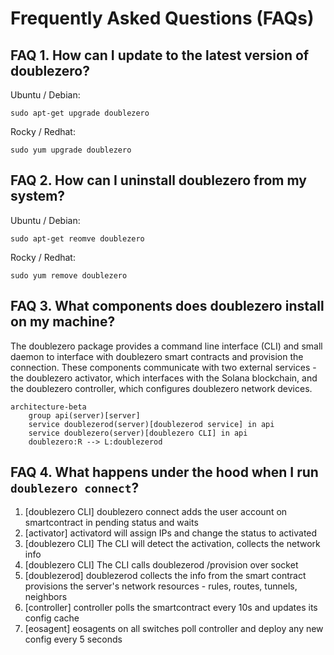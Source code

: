 # Frequently Asked Questions (FAQs) 
## FAQ 1. How can I update to the latest version of doublezero?
Ubuntu / Debian:
```
sudo apt-get upgrade doublezero
```
Rocky / Redhat:
```
sudo yum upgrade doublezero
```

## FAQ 2. How can I uninstall doublezero from my system?
Ubuntu / Debian:
```
sudo apt-get reomve doublezero
```
Rocky / Redhat:
```
sudo yum remove doublezero
```

## FAQ 3. What components does doublezero install on my machine?
The doublezero package provides a command line interface (CLI) and small daemon to interface with doublezero smart contracts and provision the connection. These components communicate with two external services - the doublezero activator, which interfaces with the Solana blockchain, and the doublezero controller, which configures doublezero network devices. 

``` mermaid
architecture-beta
    group api(server)[server]
    service doublezerod(server)[doublezerod service] in api
    service doublezero(server)[doublezero CLI] in api
    doublezero:R --> L:doublezerod
```

## FAQ 4. What happens under the hood when I run `doublezero connect`? 

1. [doublezero CLI] doublezero connect adds the user account on smartcontract in pending status and waits
1. [activator] activatord will assign IPs and change the status to activated
1. [doublezero CLI] The CLI will detect the activation, collects the network info
1. [doublezero CLI] The CLI calls doublezerod /provision over socket
1. [doublezerod] doublezerod collects the info from the smart contract provisions the server's network resources - rules, routes, tunnels, neighbors
1. [controller] controller polls the smartcontract every 10s and updates its config cache
1. [eosagent] eosagents on all switches poll controller and deploy any new config every 5 seconds

